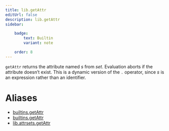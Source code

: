 ```yaml
---
title: lib.getAttr
editUrl: false
description: lib.getAttr
sidebar:

    badge:
        text: Builtin
        variant: note

    order: 8
---
```


`getAttr` returns the attribute named *s* from *set*. Evaluation
aborts if the attribute doesn’t exist. This is a dynamic version of
the `.` operator, since *s* is an expression rather than an
identifier.


# Aliases

- [builtins.getAttr](/nix-doc-comments/reference/builtins/builtins-getattr)
- [builtins.getAttr](/nix-doc-comments/reference/builtins/builtins-getattr)
- [lib.attrsets.getAttr](/nix-doc-comments/reference/lib/attrsets/lib-attrsets-getattr)


